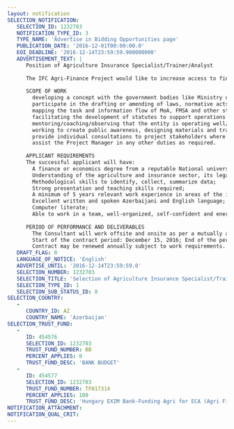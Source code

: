 ```yaml
---
layout: notification
SELECTION_NOTIFICATION: 
   SELECTION_ID: 1232703
   NOTIFICATION_TYPE_ID: 3
   TYPE_NAME: 'Advertise in Bidding Opportunities page'
   PUBLICATION_DATE: '2016-12-01T00:00:00.0'
   EOI_DEADLINE: '2016-12-14T23:59:59.900000000'
   ADVERTISEMENT_TEXT: |
      Position of Agriculture Insurance Specialist/Trainer/Analyst
      
      The IFC Agri-Finance Project would like to increase access to finance to agriculture.  To do so, the Project works on facilitating financial intermediaries to lend to agriculture with legislative and regulatory reform, advisory services to understand agriculture and how to more efficiently lend to the agriculture sector.  In addition, the Project focuses on the risks facing agriculture through the establishment and development of agriculture insurance.  In this role, the Project can work with Government and legislators/regulators to improve the laws, regulations and sector oversight to foster the proper and robust development of agriculture insurance.  The Project will also work with the private sector to develop and advance new and useful insurance products to foster lending and overall growth of the agriculture.
      
      SCOPE OF WORK
      	developing a concept with the government bodies like Ministry of Agriculture and Financial Market Supervision Authority (MoA and FMSA) and other stakeholders;
      	participate in the drafting or amending of laws, normative acts and regulations with respect to agri-insurance;
      	mapping the task and information flow of MoA, FMSA and other stakeholders;
      	facilitating the development of statutes to support operations of the Public Private Partnership (PPP) entity;
      	mentoring/coaching/observing that the entity is operating well/troubleshooting;
      	working to create public awareness, designing materials and training programs, training farmers and other stakeholders, writing articles, etc to promote the understanding and uptake of agriculture insurance;
      	provide individual consultations to project stakeholders where needed to understand their position or to work out compromises and agreement;
      	assist the Project Manager in any other duties as required.
      
      APPLICANT REQUIREMENTS
      The successful applicant will have:
      	A finance or economics degree from a reputable National university, special degree in insurance is preferable;
      	Understanding of the agriculture and insurance sector, its legal framework and major stakeholders in Azerbaijan;
      	Methodological skills to identify, collect, summarize data;  
      	Strong presentation and teaching skills required;
      	A minimum of 5 years relevant work experience in areas of the insurance sector;
      	Excellent written and spoken Azerbaijani and English language;
      	Computer literate; 
      	Able to work in a team, well-organized, self-confident and energetic.
      
      PERIOD OF PERFORMANCE AND DELIVERABLES
      	The Consultant will work offsite and onsite as per a mutually agreed work plan.
      	Start of the contract period: December 15, 2016; End of the period: June 30, 2017. 
      	Contract may be renewed annually subject to work requirements.
   DRAFT_FLAG: 0
   LANGUAGE_OF_NOTICE: 'English'
   ADVERTISE_UNTIL: '2016-12-14T23:59:59.0'
   SELECTION_NUMBER: 1232703
   SELECTION_TITLE: 'Selection of Agriculture Insurance Specialist/Trainer/Analyst'
   SELECTION_TYPE_ID: 1
   SELECTION_SUB_STATUS_ID: 8
SELECTION_COUNTRY: 
   - 
      COUNTRY_ID: AZ
      COUNTRY_NAME: 'Azerbaijan'
SELECTION_TRUST_FUND: 
   - 
      ID: 454576
      SELECTION_ID: 1232703
      TRUST_FUND_NUMBER: BB
      PERCENT_APPLIES: 0
      TRUST_FUND_DESC: 'BANK BUDGET'
   - 
      ID: 454577
      SELECTION_ID: 1232703
      TRUST_FUND_NUMBER: TF017314
      PERCENT_APPLIES: 100
      TRUST_FUND_DESC: 'Hungary EXIM Bank-Funding Agri for ECA (Agri Finance)'
NOTIFICATION_ATTACHMENT: 
NOTIFICATION_QUAL_CRIT: 
---
```


